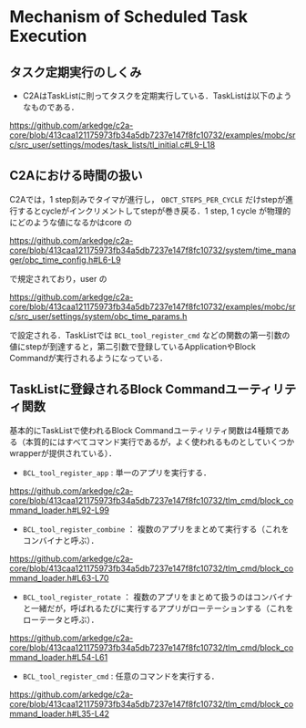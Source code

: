 # Mechanism of Scheduled Task Execution

## タスク定期実行のしくみ
- C2AはTaskListに則ってタスクを定期実行している．TaskListは以下のようなものである．

https://github.com/arkedge/c2a-core/blob/413caa121175973fb34a5db7237e147f8fc10732/examples/mobc/src/src_user/settings/modes/task_lists/tl_initial.c#L9-L18

## C2Aにおける時間の扱い

C2Aでは，1 step刻みでタイマが進行し， `OBCT_STEPS_PER_CYCLE` だけstepが進行するとcycleがインクリメントしてstepが巻き戻る．1 step, 1 cycle が物理的にどのような値になるかはcore の

https://github.com/arkedge/c2a-core/blob/413caa121175973fb34a5db7237e147f8fc10732/system/time_manager/obc_time_config.h#L6-L9

で規定されており，user の

https://github.com/arkedge/c2a-core/blob/413caa121175973fb34a5db7237e147f8fc10732/examples/mobc/src/src_user/settings/system/obc_time_params.h

で設定される．TaskListでは `BCL_tool_register_cmd` などの関数の第一引数の値にstepが到達すると，第二引数で登録しているApplicationやBlock Commandが実行されるようになっている．

## TaskListに登録されるBlock Commandユーティリティ関数
基本的にTaskListで使われるBlock Commandユーティリティ関数は4種類である（本質的にはすべてコマンド実行であるが，よく使われるものとしていくつかwrapperが提供されている）．

- `BCL_tool_register_app` : 単一のアプリを実行する．

https://github.com/arkedge/c2a-core/blob/413caa121175973fb34a5db7237e147f8fc10732/tlm_cmd/block_command_loader.h#L92-L99

- `BCL_tool_register_combine` ： 複数のアプリをまとめて実行する（これをコンバイナと呼ぶ）．

https://github.com/arkedge/c2a-core/blob/413caa121175973fb34a5db7237e147f8fc10732/tlm_cmd/block_command_loader.h#L63-L70

- `BCL_tool_register_rotate` ： 複数のアプリをまとめて扱うのはコンバイナと一緒だが，呼ばれるたびに実行するアプリがローテーションする（これをローテータと呼ぶ）．

https://github.com/arkedge/c2a-core/blob/413caa121175973fb34a5db7237e147f8fc10732/tlm_cmd/block_command_loader.h#L54-L61

- `BCL_tool_register_cmd` : 任意のコマンドを実行する．

https://github.com/arkedge/c2a-core/blob/413caa121175973fb34a5db7237e147f8fc10732/tlm_cmd/block_command_loader.h#L35-L42